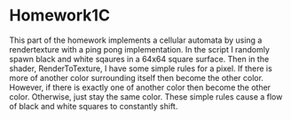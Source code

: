 # Homework1C

This part of the homework implements a cellular automata by using a rendertexture with a ping pong implementation. In the script I randomly spawn black and white 
sqaures in a 64x64 square surface. Then in the shader, RenderToTexture, I have some
simple rules for a pixel. If there is more of another color surrounding itself then 
become the other color. However, if there is exactly one of another color then 
become the other color. Otherwise, just stay the same color. These simple rules
cause a flow of black and white squares to constantly shift. 